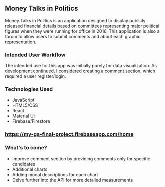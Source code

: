 ## Money Talks in Politics

Money Talks in Politics is an application designed to display publicly released financial details based on committees representing major political figures when they were running for office in 2016. This application is also a forum to allow users to submit comments and about each graphic representation.

### Intended User Workflow

The intended use for this app was initially purely for data visualization. As development continued, I considered creating a comment section, which required a user register/login.

### Technologies Used
* JavaScript
* HTML5/CSS
* React
* Material UI
* Firebase/Firestore

### https://my-ga-final-project.firebaseapp.com/home

### What's to come?
* Improve comment section by providing comments only for specific candidates
* Additional charts
* Adding modal descriptions for each chart
* Delve further into the API for more detailed measurements

